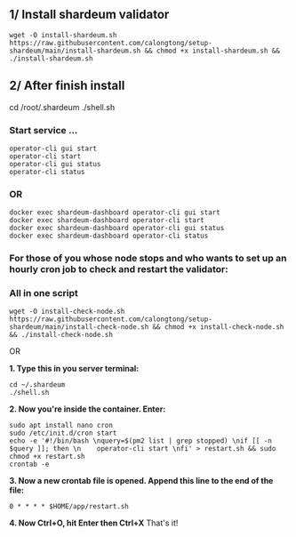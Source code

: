 ## 1/ Install shardeum validator

```
wget -O install-shardeum.sh https://raw.githubusercontent.com/calongtong/setup-shardeum/main/install-shardeum.sh && chmod +x install-shardeum.sh && ./install-shardeum.sh
```

## 2/ After finish install
cd /root/.shardeum
./shell.sh

### Start service ...
```
operator-cli gui start
operator-cli start
operator-cli gui status
operator-cli status
```

### OR 
```
docker exec shardeum-dashboard operator-cli gui start
docker exec shardeum-dashboard operator-cli start
docker exec shardeum-dashboard operator-cli gui status
docker exec shardeum-dashboard operator-cli status
```


### For those of you whose node stops and who wants to set up an hourly cron job to check and restart the validator:

### All in one script

```
wget -O install-check-node.sh https://raw.githubusercontent.com/calongtong/setup-shardeum/main/install-check-node.sh && chmod +x install-check-node.sh && ./install-check-node.sh
```

OR 

**1. Type this in you server terminal:**
```
cd ~/.shardeum
./shell.sh
```

**2. Now you're inside the container. Enter:**
```
sudo apt install nano cron
sudo /etc/init.d/cron start
echo -e '#!/bin/bash \nquery=$(pm2 list | grep stopped) \nif [[ -n $query ]]; then \n    operator-cli start \nfi' > restart.sh && sudo chmod +x restart.sh
crontab -e
```

**3.  Now a new crontab file is opened. Append this line to the end of the file:**
```
0 * * * * $HOME/app/restart.sh
```

**4. Now Ctrl+O, hit Enter then Ctrl+X**
That's it! 

